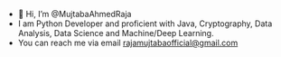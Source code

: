 - 👋 Hi, I’m @MujtabaAhmedRaja
- I am Python Developer and proficient with Java, Cryptography, Data Analysis, Data Science and Machine/Deep Learning.
- You can reach me via email rajamujtabaofficial@gmail.com
